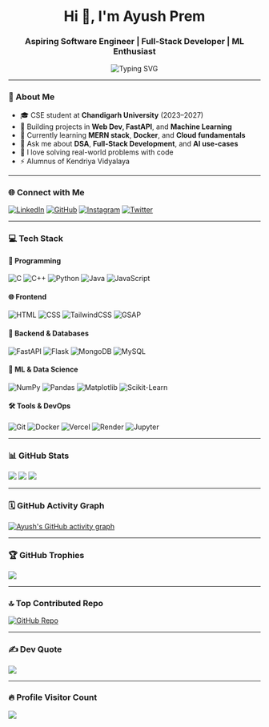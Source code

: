 <h1 align="center">Hi 👋, I'm Ayush Prem</h1>
<h3 align="center">Aspiring Software Engineer | Full-Stack Developer | ML Enthusiast</h3>

<p align="center">
  <img src="https://readme-typing-svg.demolab.com?font=Fira+Code&size=22&duration=3000&pause=1000&color=F75C7E&center=true&vCenter=true&width=435&lines=Building+Web+%26+AI+Solutions;Lifelong+Learner;Open+Source+Contributor;DSA+%7C+MERN+%7C+ML+%7C+FastAPI" alt="Typing SVG" />
</p>

---

### 💫 About Me
- 🎓 CSE student at **Chandigarh University** (2023–2027)  
- 🔭 Building projects in **Web Dev, FastAPI**, and **Machine Learning**
- 🌱 Currently learning **MERN stack**, **Docker**, and **Cloud fundamentals**
- 💬 Ask me about **DSA**, **Full-Stack Development**, and **AI use-cases**
- 🧠 I love solving real-world problems with code  
- ⚡ Alumnus of Kendriya Vidyalaya

---

### 🌐 Connect with Me
[![LinkedIn](https://img.shields.io/badge/LinkedIn-%230077B5.svg?style=flat&logo=linkedin&logoColor=white)](https://linkedin.com/in/ayushpremrocks)
[![GitHub](https://img.shields.io/badge/GitHub-%23121011.svg?style=flat&logo=github&logoColor=white)](https://github.com/Ayushpremrocks)
[![Instagram](https://img.shields.io/badge/Instagram-%23E4405F.svg?style=flat&logo=instagram&logoColor=white)](https://instagram.com/ayushpremrocks)
[![Twitter](https://img.shields.io/badge/X-black.svg?style=flat&logo=X&logoColor=white)](https://x.com/ayushpremrocks)

---

### 💻 Tech Stack

#### 🧠 Programming
![C](https://img.shields.io/badge/C-00599C?style=flat&logo=c&logoColor=white)
![C++](https://img.shields.io/badge/C++-00599C?style=flat&logo=c%2B%2B&logoColor=white)
![Python](https://img.shields.io/badge/Python-3776AB?style=flat&logo=python&logoColor=white)
![Java](https://img.shields.io/badge/Java-ED8B00?style=flat&logo=openjdk&logoColor=white)
![JavaScript](https://img.shields.io/badge/JavaScript-F7DF1E?style=flat&logo=javascript&logoColor=black)

#### 🌐 Frontend
![HTML](https://img.shields.io/badge/HTML5-E34F26?style=flat&logo=html5&logoColor=white)
![CSS](https://img.shields.io/badge/CSS3-1572B6?style=flat&logo=css3&logoColor=white)
![TailwindCSS](https://img.shields.io/badge/TailwindCSS-38B2AC?style=flat&logo=tailwind-css&logoColor=white)
![GSAP](https://img.shields.io/badge/GreenSock-88CE02?style=flat&logo=greensock&logoColor=white)

#### 🧰 Backend & Databases
![FastAPI](https://img.shields.io/badge/FastAPI-005571?style=flat&logo=fastapi)
![Flask](https://img.shields.io/badge/Flask-000000?style=flat&logo=flask&logoColor=white)
![MongoDB](https://img.shields.io/badge/MongoDB-4EA94B?style=flat&logo=mongodb&logoColor=white)
![MySQL](https://img.shields.io/badge/MySQL-4479A1?style=flat&logo=mysql&logoColor=white)

#### 🤖 ML & Data Science
![NumPy](https://img.shields.io/badge/Numpy-013243?style=flat&logo=numpy&logoColor=white)
![Pandas](https://img.shields.io/badge/Pandas-150458?style=flat&logo=pandas&logoColor=white)
![Matplotlib](https://img.shields.io/badge/Matplotlib-ffffff?style=flat&logo=matplotlib&logoColor=black)
![Scikit-Learn](https://img.shields.io/badge/Scikit--Learn-F7931E?style=flat&logo=scikit-learn&logoColor=white)

#### 🛠️ Tools & DevOps
![Git](https://img.shields.io/badge/Git-F05033?style=flat&logo=git&logoColor=white)
![Docker](https://img.shields.io/badge/Docker-2496ED?style=flat&logo=docker&logoColor=white)
![Vercel](https://img.shields.io/badge/Vercel-000?style=flat&logo=vercel&logoColor=white)
![Render](https://img.shields.io/badge/Render-46E3B7?style=flat&logo=render&logoColor=white)
![Jupyter](https://img.shields.io/badge/Jupyter-F37626?style=flat&logo=jupyter&logoColor=white)

---

### 📊 GitHub Stats

![](https://github-readme-stats.vercel.app/api?username=ayushpremrocks&theme=tokyonight&hide_border=false&include_all_commits=true&count_private=true)
![](https://github-readme-streak-stats.herokuapp.com/?user=ayushpremrocks&theme=tokyonight&hide_border=false)
![](https://github-readme-stats.vercel.app/api/top-langs/?username=ayushpremrocks&layout=compact&langs_count=10&theme=tokyonight)

---

### 🗓️ GitHub Activity Graph
[![Ayush's GitHub activity graph](https://github-readme-activity-graph.vercel.app/graph?username=ayushpremrocks&theme=tokyo-night)](https://github.com/ashutosh00710/github-readme-activity-graph)

---

### 🏆 GitHub Trophies
![](https://github-profile-trophy.vercel.app/?username=ayushpremrocks&theme=radical&no-frame=false&no-bg=true&margin-w=6)

---

### 🔝 Top Contributed Repo
[![GitHub Repo](https://github-contributor-stats.vercel.app/api?username=ayushpremrocks&limit=5&theme=tokyonight)](https://github.com/ayushpremrocks)

---

### ✍️ Dev Quote
![](https://quotes-github-readme.vercel.app/api?type=horizontal&theme=radical)

---

### 🔥 Profile Visitor Count
[![](https://visitcount.itsvg.in/api?id=ayushpremrocks&label=Profile%20Views&color=6&icon=0&pretty=true)](https://visitcount.itsvg.in)

